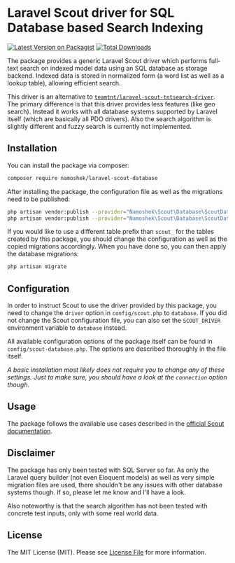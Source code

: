 # Laravel Scout driver for SQL Database based Search Indexing

[![Latest Version on Packagist](https://img.shields.io/packagist/v/namoshek/laravel-scout-database.svg?style=flat-square)](https://packagist.org/packages/namoshek/laravel-scout-database)
[![Total Downloads](https://img.shields.io/packagist/dt/namoshek/laravel-scout-database.svg?style=flat-square)](https://packagist.org/packages/namoshek/laravel-scout-database)

The package provides a generic Laravel Scout driver which performs full-text search on indexed model data using an SQL database as storage backend.
Indexed data is stored in normalized form (a word list as well as a lookup table), allowing efficient search.

This driver is an alternative to [`teamtnt/laravel-scout-tntsearch-driver`](https://github.com/teamtnt/laravel-scout-tntsearch-driver).
The primary difference is that this driver provides less features (like geo search). Instead it works with all database systems supported
by Laravel itself (which are basically all PDO drivers).
Also the search algorithm is slightly different and fuzzy search is currently not implemented.

## Installation

You can install the package via composer:

```bash
composer require namoshek/laravel-scout-database
```

After installing the package, the configuration file as well as the migrations need to be published:

```bash
php artisan vendor:publish --provider="Namoshek\Scout\Database\ScoutDatabaseServiceProvider" --tag="config"
php artisan vendor:publish --provider="Namoshek\Scout\Database\ScoutDatabaseServiceProvider" --tag="migrations"
```

If you would like to use a different table prefix than `scout_` for the tables created by this package,
you should change the configuration as well as the copied migrations accordingly.
When you have done so, you can then apply the database migrations:

```bash
php artisan migrate
```

## Configuration

In order to instruct Scout to use the driver provided by this package, you need to change the `driver` option in `config/scout.php`
to `database`. If you did not change the Scout configuration file, you can also set the `SCOUT_DRIVER` environment variable to `database` instead.

All available configuration options of the package itself can be found in `config/scout-database.php`.
The options are described thoroughly in the file itself.

_A basic installation most likely does not require you to change any of these settings. Just to make sure, you should have a look at the
`connection` option though._

## Usage

The package follows the available use cases described in the [official Scout documentation](https://laravel.com/docs/7.x/scout).

## Disclaimer

The package has only been tested with SQL Server so far. As only the Laravel query builder (not even Eloquent models) as well as very simple
migration files are used, there shouldn't be any issues with other database systems though. If so, please let me know and I'll have a look.

Also noteworthy is that the search algorithm has not been tested with concrete test inputs, only with some real world data.

## License

The MIT License (MIT). Please see [License File](LICENSE.md) for more information.

